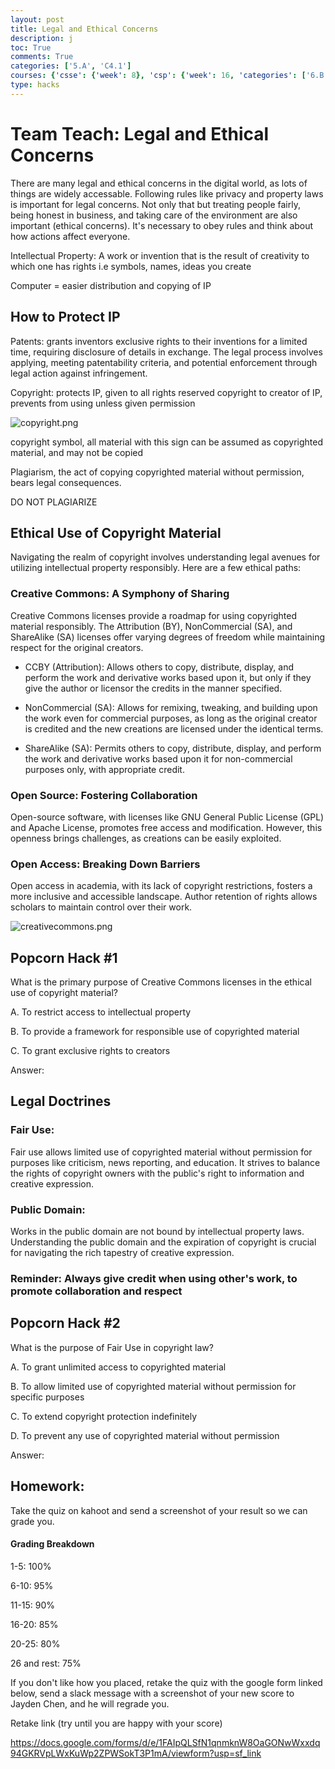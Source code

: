 ```yaml
---
layout: post
title: Legal and Ethical Concerns
description: j
toc: True
comments: True
categories: ['5.A', 'C4.1']
courses: {'csse': {'week': 8}, 'csp': {'week': 16, 'categories': ['6.B']}, 'csa': {'week': 9}}
type: hacks
---
```


# Team Teach: Legal and Ethical Concerns

There are many legal and ethical concerns in the digital world, as lots of things are widely accessable. Following rules like privacy and property laws is important for legal concerns. Not only that but treating people fairly, being honest in business, and taking care of the environment are also important (ethical concerns). It's necessary to obey rules and think about how actions affect everyone.

Intellectual Property: A work or invention that is the result of creativity to which one has rights i.e symbols, names, ideas you create

Computer = easier distribution and copying of IP


## How to Protect IP

Patents: grants inventors exclusive rights to their inventions for a limited time, requiring disclosure of details in exchange. The legal process involves applying, meeting patentability criteria, and potential enforcement through legal action against infringement.

Copyright: protects IP, given to all rights reserved copyright to creator of IP, prevents from using unless given permission

![copyright.png](attachment:copyright.png)

copyright symbol, all material with this sign can be assumed as copyrighted material, and may not be copied

Plagiarism, the act of copying copyrighted material without permission, bears legal consequences.

DO NOT PLAGIARIZE

## Ethical Use of Copyright Material

Navigating the realm of copyright involves understanding legal avenues for utilizing intellectual property responsibly. Here are a few ethical paths:

### Creative Commons: A Symphony of Sharing
Creative Commons licenses provide a roadmap for using copyrighted material responsibly. The Attribution (BY), NonCommercial (SA), and ShareAlike (SA) licenses offer varying degrees of freedom while maintaining respect for the original creators.

- CCBY (Attribution): Allows others to copy, distribute, display, and perform the work and derivative works based upon it, but only if they give the author or licensor the credits in the manner specified.

- NonCommercial (SA): Allows for remixing, tweaking, and building upon the work even for commercial purposes, as long as the original creator is credited and the new creations are licensed under the identical terms.

- ShareAlike (SA): Permits others to copy, distribute, display, and perform the work and derivative works based upon it for non-commercial purposes only, with appropriate credit.


### Open Source: Fostering Collaboration
Open-source software, with licenses like GNU General Public License (GPL) and Apache License, promotes free access and modification. However, this openness brings challenges, as creations can be easily exploited.

### Open Access: Breaking Down Barriers
Open access in academia, with its lack of copyright restrictions, fosters a more inclusive and accessible landscape. Author retention of rights allows scholars to maintain control over their work.

![creativecommons.png](attachment:creativecommons.png)



## Popcorn Hack #1

What is the primary purpose of Creative Commons licenses in the ethical use of copyright material?

A. To restrict access to intellectual property

B. To provide a framework for responsible use of copyrighted material

C. To grant exclusive rights to creators

Answer: 

## Legal Doctrines

### Fair Use: 
Fair use allows limited use of copyrighted material without permission for purposes like criticism, news reporting, and education. It strives to balance the rights of copyright owners with the public's right to information and creative expression.

### Public Domain:
Works in the public domain are not bound by intellectual property laws. Understanding the public domain and the expiration of copyright is crucial for navigating the rich tapestry of creative expression.

### Reminder: Always give credit when using other's work, to promote collaboration and respect

## Popcorn Hack #2

What is the purpose of Fair Use in copyright law?

A. To grant unlimited access to copyrighted material

B. To allow limited use of copyrighted material without permission for specific purposes

C. To extend copyright protection indefinitely

D. To prevent any use of copyrighted material without permission

Answer: 

## Homework:

Take the quiz on kahoot and send a screenshot of your result so we can grade you.

#### Grading Breakdown
1-5: 100%

6-10: 95%

11-15: 90%

16-20: 85%

20-25: 80%

26 and rest: 75%


If you don't like how you placed, retake the quiz with the google form linked below, send a slack message with a screenshot of your new score to Jayden Chen, and he will regrade you.

Retake link (try until you are happy with your score)

https://docs.google.com/forms/d/e/1FAIpQLSfN1qnmknW8OaGONwWxxdq94GKRVpLWxKuWp2ZPWSokT3P1mA/viewform?usp=sf_link
